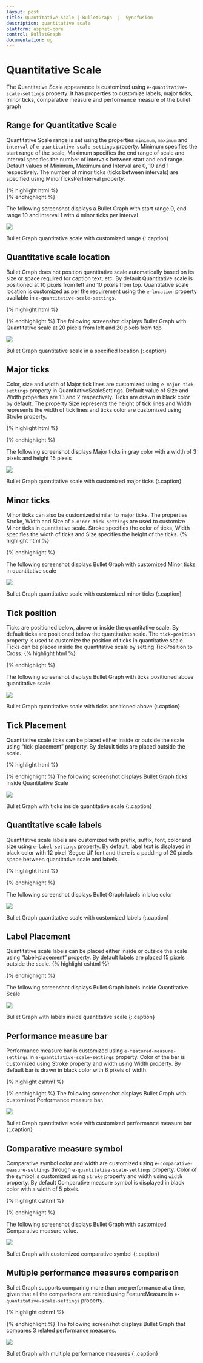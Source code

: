 ```yaml
---
layout: post
title: Quantitative Scale | BulletGraph	 |  Syncfusion
description: quantitative scale
platform: aspnet-core
control: BulletGraph	
documentation: ug
---
```


# Quantitative Scale

The Quantitative Scale appearance is customized using `e-quantitative-scale-settings` property. It has properties to customize labels, major ticks, minor ticks, comparative measure and performance measure of the bullet graph

## Range for Quantitative Scale

Quantitative Scale range is set using the properties `minimum`, `maximum` and `interval` of `e-quantitative-scale-settings` property. Minimum specifies the start range of the scale, Maximum specifies the end range of scale and interval specifies the number of intervals between start and end range. Default values of Minimum, Maximum and Interval are 0, 10 and 1 respectively. The number of minor ticks (ticks between intervals) are specified using MinorTicksPerInterval property.


{% highlight html %}
<ej-bullet-graph id="Bullets" >
<e-quantitative-scale-settings  maximum="10" minimum="0" >          
</e-quantitative-scale-settings>
</ej-bullet-graph>
{% endhighlight %}

The following screenshot displays a Bullet Graph with start range 0, end range 10 and interval 1 with 4 minor ticks per interval

![](Quantitative-Scale_images/Quantitative-Scale_img1.png)

Bullet Graph quantitative scale with customized range
{:.caption}

## Quantitative scale location

Bullet Graph does not position quantitative scale automatically based on its size or space required for caption text, etc. By default Quantitative scale is positioned at 10 pixels from left and 10 pixels from top. Quantitative scale location is customized as per the requirement using the `e-location` property available in `e-quantitative-scale-settings`.


{% highlight html %}

<ej-bullet-graph id="Bullets" >
<e-quantitative-scale-settings  >
<e-location x="20" y="20"></e-location>        
</e-quantitative-scale-settings>
</ej-bullet-graph>


{% endhighlight %}
The following screenshot displays Bullet Graph with Quantitative scale at 20 pixels from left and 20 pixels from top

![](Quantitative-Scale_images/Quantitative-Scale_img2.png)

Bullet Graph quantitative scale in a specified location
{:.caption}

## Major ticks

Color, size and width of Major tick lines are customized using `e-major-tick-settings` property in QuantitativeScaleSettings. Default value of Size and Width properties are 13 and 2 respectively. Ticks are drawn in black color by default. The property Size represents the height of tick lines and Width represents the width of tick lines and ticks color are customized using Stroke property.


{% highlight html %}

<ej-bullet-graph id="Bullets" >
<e-quantitative-scale-settings  >
<e-major-tick-settings size="15" width="3" color="Gray"></e-major-tick-settings>                </e-quantitative-scale-settings>
</ej-bullet-graph>



{% endhighlight %}

The following screenshot displays Major ticks in gray color with a width of 3 pixels and height 15 pixels

![](Quantitative-Scale_images/Quantitative-Scale_img3.png)

Bullet Graph quantitative scale with customized major ticks
{:.caption}

## Minor ticks

Minor ticks can also be customized similar to major ticks. The properties Stroke, Width and Size of `e-minor-tick-settings` are used to customize Minor ticks in quantitative scale. Stroke specifies the color of ticks, Width specifies the width of ticks and Size specifies the height of the ticks. 
{% highlight html %}

<ej-bullet-graph id="Bullets" >
<e-quantitative-scale-settings  >
<e-minor-tick-settings size="7" width="3" color="Gray"></e-minor-tick-settings>                </e-quantitative-scale-settings>
</ej-bullet-graph>

{% endhighlight %}

The following screenshot displays Bullet Graph with customized Minor ticks in quantitative scale

![](Quantitative-Scale_images/Quantitative-Scale_img4.png)

Bullet Graph quantitative scale with customized minor ticks
{:.caption}

## Tick position

Ticks are positioned below, above or inside the quantitative scale. By default ticks are positioned below the quantitative scale. The `tick-position` property is used to customize the position of ticks in quantitative scale. Ticks can be placed inside the quantitative scale by setting TickPosition to Cross. 
{% highlight html %}

<ej-bullet-graph id="Bullets" >
<e-quantitative-scale-settings tick-position="@TickPosition.Above" >
</e-quantitative-scale-settings>
</ej-bullet-graph>

{% endhighlight %}

The following screenshot displays Bullet Graph with ticks positioned above quantitative scale

![](Quantitative-Scale_images/Quantitative-Scale_img5.png)

Bullet Graph quantitative scale with ticks positioned above
{:.caption}

## Tick Placement

Quantitative scale ticks can be placed either inside or outside the scale using “tick-placement” property. By default ticks are placed outside the scale.


{% highlight html %}

<ej-bullet-graph id="Bullets" >
<e-quantitative-scale-settings tick-placement="@BulletTickPlacement.Inside">
<e-location x="108" y="10"></e-location>
<e-label-settings offset="0" size="10"></e-label-settings>
<e-feature-measures>
<e-feature-measure comparative-measure="6" value="8"></e-feature-measure>
</e-feature-measures>        
</e-quantitative-scale-settings>
<e-caption-settings text="Revenue YTD">
<e-location x="17" y="28"></e-location>
<e-sub-title text="$ in thousands">
<e-location x="10" y="42"></e-location>
</e-sub-title>
</e-caption-settings>
</ej-bullet-graph>


{% endhighlight %}
The following screenshot displays Bullet Graph ticks inside Quantitative Scale

![](Quantitative-Scale_images/Quantitative-Scale_img6.png)

Bullet Graph with ticks inside quantitative scale
{:.caption}

## Quantitative scale labels

Quantitative scale labels are customized with prefix, suffix, font, color and size using `e-label-settings` property. By default, label text is displayed in black color with 12 pixel ‘Segoe UI’ font and there is a padding of 20 pixels space between quantitative scale and labels.


{% highlight html %}

<ej-bullet-graph id="Bullets" >
<e-quantitative-scale-settings>
<e-label-settings stroke="Blue"  label-suffix="K" label-prefix="$" offset="15" size="12">
<e-bullet-font  font-style="bold" font-weight="regular" opacity="0.8"
font-family="Segoe UI">
</e-bullet-font> 
</e-label-settings>
</e-quantitative-scale-settings>
</ej-bullet-graph>



{% endhighlight %}

The following screenshot displays Bullet Graph labels in blue color

![](Quantitative-Scale_images/Quantitative-Scale_img7.png)

Bullet Graph quantitative scale with customized labels
{:.caption}

## Label Placement

Quantitative scale labels can be placed either inside or outside the scale using “label-placement” property. By default labels are placed 15 pixels outside the scale. 
{% highlight cshtml %}

<ej-bullet-graph id="Bullets" >
<e-quantitative-scale-settings label-placement="@BulletLabelPlacement.Inside">
<e-location x="108" y="10"></e-location>
<e-label-settings offset="0" size="10"></e-label-settings>
<e-feature-measures>
<e-feature-measure comparative-measure="6" value="8"></e-feature-measure>
</e-feature-measures>        
</e-quantitative-scale-settings>
<e-caption-settings text="Revenue YTD">
<e-location x="17" y="28"></e-location>
<e-sub-title text="$ in thousands">
<e-location x="10" y="42"></e-location>
</e-sub-title>
</e-caption-settings>
</ej-bullet-graph>


{% endhighlight %}

The following screenshot displays Bullet Graph labels inside Quantitative Scale

![](Quantitative-Scale_images/Quantitative-Scale_img8.png)

Bullet Graph with labels inside quantitative scale
{:.caption}

## Performance measure bar

Performance measure bar is customized using `e-featured-measure-settings` in `e-quantitative-scale-settings` property. Color of the bar is customized using Stroke property and width using Width property. By default bar is drawn in black color with 6 pixels of width.

{% highlight cshtml %}

<ej-bullet-graph id="Bullets" value="5">
<e-quantitative-scale-settings>
<e-featured-measure-settings width="4" stroke="Blue" >
</e-featured-measure-settings>
</e-quantitative-scale-settings>
</ej-bullet-graph>



{% endhighlight %}
The following screenshot displays Bullet Graph with customized Performance measure bar.

![](Quantitative-Scale_images/Quantitative-Scale_img9.png)

Bullet Graph quantitative scale with customized performance measure bar
{:.caption}

## Comparative measure symbol

Comparative symbol color and width are customized using `e-comparative-measure-settings` through `e-quantitative-scale-settings` property. Color of the symbol is customized using `stroke` property and width using `width` property. By default Comparative measure symbol is displayed in black color with a width of 5 pixels. 

{% highlight cshtml %}

<ej-bullet-graph id="Bullets" comparative-measure-value="5">
<e-quantitative-scale-settings>
<e-comparative-measure-settings stroke="Blue" width="4">
</e-comparative-measure-settings>
</e-quantitative-scale-settings>
</ej-bullet-graph>


{% endhighlight %}

The following screenshot displays Bullet Graph with customized Comparative measure value.

![](Quantitative-Scale_images/Quantitative-Scale_img10.png)

Bullet Graph with customized comparative symbol
{:.caption}

## Multiple performance measures comparison

Bullet Graph supports comparing more than one performance at a time, given that all the comparisons are related using FeatureMeasure in `e-quantitative-scale-settings` property. 

{% highlight cshtml %}

<ej-bullet-graph id="Bullets" height="120"  qualitative-range-size="60">
<e-quantitative-scale-settings>
<e-feature-measures>
<e-feature-measure comparative-measure="3" value="6" category="2010">
</e-feature-measure>
<e-feature-measure comparative-measure="6" value="9" category="2011">
</e-feature-measure>
<e-feature-measure comparative-measure="5" value="5" category="2012">
</e-feature-measure>
</e-feature-measures>
<e-location x="50" y="10"></e-location>
</e-quantitative-scale-settings>
<ej-bullet-graph>

{% endhighlight %}
The following screenshot displays Bullet Graph that compares 3 related performance measures.

![](Quantitative-Scale_images/Quantitative-Scale_img11.png)

Bullet Graph with multiple performance measures
{:.caption}